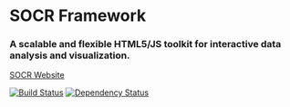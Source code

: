 # SOCR Framework
### A scalable and  flexible HTML5/JS toolkit for interactive data analysis and visualization.

[SOCR Website](http://socr.umich.edu)

[![Build Status](https://travis-ci.org/SOCRedu/SOCR-framework.svg?branch=dev)](https://travis-ci.org/SOCRedu/SOCR-framework)
[![Dependency Status](https://gemnasium.com/SOCRedu/SOCR-framework.png?branch=dev)](https://gemnasium.com/SOCRedu/SOCR-framework)
